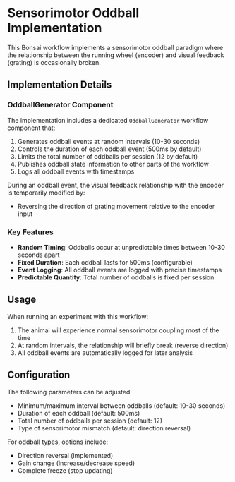# Sensorimotor Oddball Implementation

This Bonsai workflow implements a sensorimotor oddball paradigm where the relationship between the running wheel (encoder) and visual feedback (grating) is occasionally broken.

## Implementation Details

### OddballGenerator Component

The implementation includes a dedicated `OddballGenerator` workflow component that:

1. Generates oddball events at random intervals (10-30 seconds)
2. Controls the duration of each oddball event (500ms by default)
3. Limits the total number of oddballs per session (12 by default)
4. Publishes oddball state information to other parts of the workflow
5. Logs all oddball events with timestamps

During an oddball event, the visual feedback relationship with the encoder is temporarily modified by:
- Reversing the direction of grating movement relative to the encoder input

### Key Features

- **Random Timing**: Oddballs occur at unpredictable times between 10-30 seconds apart
- **Fixed Duration**: Each oddball lasts for 500ms (configurable)
- **Event Logging**: All oddball events are logged with precise timestamps
- **Predictable Quantity**: Total number of oddballs is fixed per session

## Usage

When running an experiment with this workflow:

1. The animal will experience normal sensorimotor coupling most of the time
2. At random intervals, the relationship will briefly break (reverse direction)
3. All oddball events are automatically logged for later analysis

## Configuration

The following parameters can be adjusted:
- Minimum/maximum interval between oddballs (default: 10-30 seconds)
- Duration of each oddball (default: 500ms)
- Total number of oddballs per session (default: 12)
- Type of sensorimotor mismatch (default: direction reversal)

For oddball types, options include:
- Direction reversal (implemented)
- Gain change (increase/decrease speed)
- Complete freeze (stop updating)